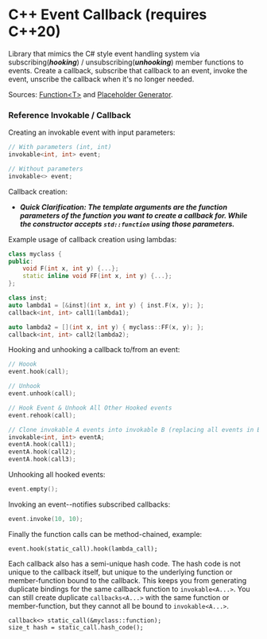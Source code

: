 # C++ Event Callback (requires C++20)
Library that mimics the C# style event handling system via subscribing(***hooking***) / unsubscribing(***unhooking***) member functions to events. Create a callback, subscribe that callback to an event, invoke the event, unscribe the callback when it's no longer needed.

Sources: [Function\<T\>](http://stackoverflow.com/a/9568485) and [Placeholder Generator](http://stackoverflow.com/a/21664270/4988255).

### Reference Invokable / Callback

Creating an invokable event with input parameters:
```C++
// With parameters (int, int)
invokable<int, int> event;

// Without parameters
invokable<> event;
```
Callback creation:

- ***Quick Clarification: The template arguments are the function parameters of the function you want to create a callback for. While the constructor accepts `std::function` using those parameters.***

Example usage of callback creation using lambdas:
```C++
class myclass {
public:
    void F(int x, int y) {...};
    static inline void FF(int x, int y) {...};
};

class inst;
auto lambda1 = [&inst](int x, int y) { inst.F(x, y); };
callback<int, int> call1(lambda1);

auto lambda2 = [](int x, int y) { myclass::FF(x, y); };
callback<int, int> call2(lambda2);
```
Hooking and unhooking a callback to/from an event:
```C++
// Hoook
event.hook(call);

// Unhook
event.unhook(call);

// Hook Event & Unhook All Other Hooked events
event.rehook(call);

// Clone invokable A events into invokable B (replacing all events in B).
invokable<int, int> eventA;
eventA.hook(call1);
eventA.hook(call2);
eventA.hook(call3);
```
Unhooking all hooked events:
```C++
event.empty();
```
Invoking an event--notifies subscribed callbacks:
```C++
event.invoke(10, 10);
```
Finally the function calls can be method-chained, example:
```
event.hook(static_call).hook(lambda_call);
```
Each callback also has a semi-unique hash code. The hash code is not unique to the callback itself, but unique to the underlying function or member-function bound to the callback. This keeps you from generating duplicate bindings for the same callback function to `invokable<A...>`. You can still create duplicate `callbacks<A...>` with the same function or member-function, but they cannot all be bound to `invokable<A...>`.
```
callback<> static_call(&myclass::function);
size_t hash = static_call.hash_code();
```
